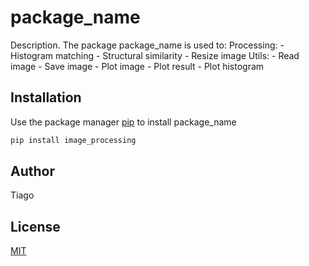 # package_name

Description.
The package package_name is used to:
Processing: - Histogram matching - Structural similarity - Resize image
Utils: - Read image - Save image - Plot image - Plot result - Plot histogram

## Installation

Use the package manager [pip](https://pip.pypa.io/en/stable/) to install package_name

```bash
pip install image_processing
```

## Author

Tiago

## License

[MIT](https://choosealicense.com/licenses/mit/)

